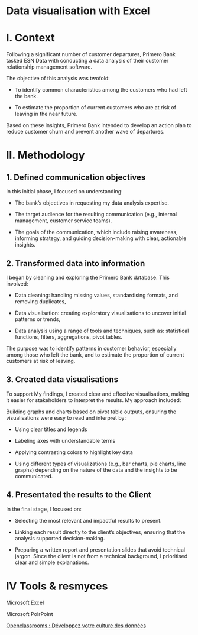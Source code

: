 # Data visualisation with Excel
# I. Context
Following a significant number of customer departures, Primero Bank tasked ESN Data with conducting a data analysis of their customer relationship management software.

The objective of this analysis was twofold:

- To identify common characteristics among the customers who had left the bank.

- To estimate the proportion of current customers who are at risk of leaving in the near future.

Based on these insights, Primero Bank intended to develop an action plan to reduce customer churn and prevent another wave of departures.

# II. Methodology
## 1. Defined communication objectives
In this initial phase, I focused on understanding:

- The bank’s objectives in requesting my data analysis expertise.

- The target audience for the resulting communication (e.g., internal management, customer service teams).

- The goals of the communication, which include raising awareness, informing strategy, and guiding decision-making with clear, actionable insights.

## 2. Transformed data into information
I began by cleaning and exploring the Primero Bank database. This involved:

- Data cleaning: handling missing values, standardising formats, and removing duplicates,

- Data visualisation: creating exploratory visualisations to uncover initial patterns or trends,

- Data analysis using a range of tools and techniques, such as: statistical functions, filters, aggregations, pivot tables.

The purpose was to identify patterns in customer behavior, especially among those who left the bank, and to estimate the proportion of current customers at risk of leaving.

## 3. Created data visualisations
To support My findings, I created clear and effective visualisations, making it easier for stakeholders to interpret the results. My approach included:

Building graphs and charts based on pivot table outputs, ensuring the visualisations were easy to read and interpret by:

- Using clear titles and legends

- Labeling axes with understandable terms

- Applying contrasting colors to highlight key data

- Using different types of visualizations (e.g., bar charts, pie charts, line graphs) depending on the nature of the data and the insights to be communicated.

## 4. Presentated the results to the Client
In the final stage, I focused on:

- Selecting the most relevant and impactful results to present.

- Linking each result directly to the client’s objectives, ensuring that the analysis supported decision-making.

- Preparing a written report and presentation slides that avoid technical jargon. Since the client is not from a technical background, I prioritised clear and simple explanations.

# IV Tools & resmyces
Microsoft Excel

Microsoft PoIrPoint

[Openclassrooms : Développez votre culture des données](https://openclassrooms.com/fr/courses/7869811-developpez-votre-culture-des-donnees)
